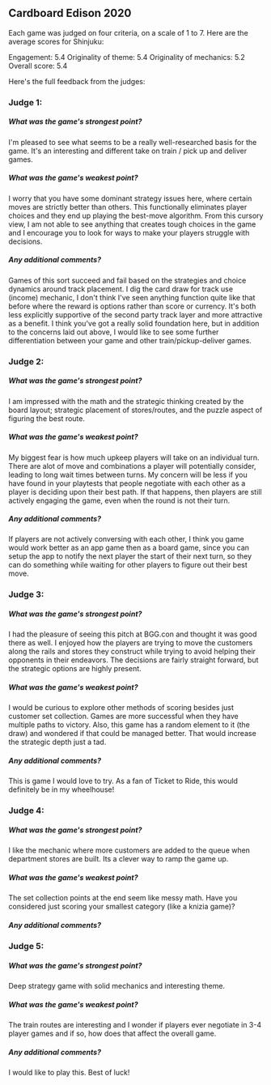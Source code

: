 ## Cardboard Edison 2020

Each game was judged on four criteria, on a scale of 1 to 7. Here are the average scores for Shinjuku:

Engagement: 5.4
Originality of theme: 5.4
Originality of mechanics: 5.2
Overall score: 5.4

Here's the full feedback from the judges:

### Judge 1:

##### What was the game's strongest point?

I'm pleased to see what seems to be a really well-researched basis for the game. It's an interesting and different take on train / pick up and deliver games.

##### What was the game's weakest point?

I worry that you have some dominant strategy issues here, where certain moves are strictly better than others. This functionally eliminates player choices and they end up playing the best-move algorithm. From this cursory view, I am not able to see anything that creates tough choices in the game and I encourage you to look for ways to make your players struggle with decisions.

##### Any additional comments?

Games of this sort succeed and fail based on the strategies and choice dynamics around track placement. I dig the card draw for track use (income) mechanic, I don't think I've seen anything function quite like that before where the reward is options rather than score or currency. It's both less explicitly supportive of the second party track layer and more attractive as a benefit. I think you've got a really solid foundation here, but in addition to the concerns laid out above, I would like to see some further differentiation between your game and other train/pickup-deliver games.

### Judge 2:

##### What was the game's strongest point?

I am impressed with the math and the strategic thinking created by the board layout; strategic placement of stores/routes, and the puzzle aspect of figuring the best route.

##### What was the game's weakest point?

My biggest fear is how much upkeep players will take on an individual turn. There are alot of move and combinations a player will potentially consider, leading to long wait times between turns. My concern will be less if you have found in your playtests that people negotiate with each other as a player is deciding upon their best path. If that happens, then players are still actively engaging the game, even when the round is not their turn.

##### Any additional comments?

If players are not actively conversing with each other, I think you game would work better as an app game then as a board game, since you can setup the app to notify the next player the start of their next turn, so they can do something while waiting for other players to figure out their best move.

### Judge 3:

##### What was the game's strongest point?

I had the pleasure of seeing this pitch at BGG.con and thought it was good there as well. I enjoyed how the players are trying to move the customers along the rails and stores they construct while trying to avoid helping their opponents in their endeavors. The decisions are fairly straight forward, but the strategic options are highly present.

##### What was the game's weakest point?

I would be curious to explore other methods of scoring besides just customer set collection. Games are more successful when they have multiple paths to victory. Also, this game has a random element to it (the draw) and wondered if that could be managed better. That would increase the strategic depth just a tad.

##### Any additional comments?

This is game I would love to try. As a fan of Ticket to Ride, this would definitely be in my wheelhouse!

### Judge 4:

##### What was the game's strongest point?

I like the mechanic where more customers are added to the queue when department stores are built. Its a clever way to ramp the game up.

##### What was the game's weakest point?

The set collection points at the end seem like messy math. Have you considered just scoring your smallest category (like a knizia game)?

##### Any additional comments?

### Judge 5:

##### What was the game's strongest point?

Deep strategy game with solid mechanics and interesting theme.

##### What was the game's weakest point?

The train routes are interesting and I wonder if players ever negotiate in 3-4 player games and if so, how does that affect the overall game.

##### Any additional comments?

I would like to play this. Best of luck!
